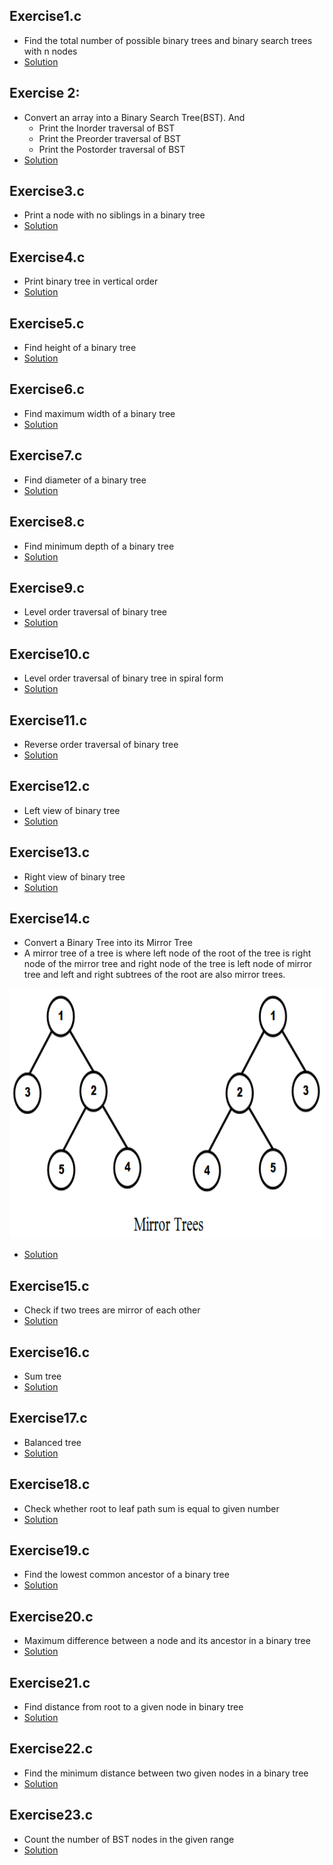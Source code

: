 ## Exercise1.c
* Find the total number of possible binary trees and binary search trees with n nodes
* [Solution](https://github.com/Subathra19/Data-Structures-and-Algorithms/blob/main/Exercises/Tree/Exercise1.c)

## Exercise 2:
* Convert an array into a Binary Search Tree(BST). And 
  * Print the Inorder traversal of BST
  * Print the Preorder traversal of BST
  * Print the Postorder traversal of BST 
* [Solution](https://github.com/Subathra19/Data-Structures-and-Algorithms/blob/main/Exercises/Tree/Exercise2.c)

## Exercise3.c
* Print a node with no siblings in a binary tree
* [Solution](https://github.com/Subathra19/Data-Structures-and-Algorithms/blob/main/Exercises/Tree/Exercise3.c)

## Exercise4.c
* Print binary tree  in vertical order
* [Solution](https://github.com/Subathra19/Data-Structures-and-Algorithms/blob/main/Exercises/Tree/Exercise4.c)

## Exercise5.c
* Find height of a binary tree
* [Solution](https://github.com/Subathra19/Data-Structures-and-Algorithms/blob/main/Exercises/Tree/Exercise5.c)

## Exercise6.c
* Find maximum width of a binary tree
* [Solution](https://github.com/Subathra19/Data-Structures-and-Algorithms/blob/main/Exercises/Tree/Exercise6.c)

## Exercise7.c
* Find diameter of a binary tree
* [Solution](https://github.com/Subathra19/Data-Structures-and-Algorithms/blob/main/Exercises/Tree/Exercise7.c)

## Exercise8.c
* Find minimum depth of a binary tree
* [Solution](https://github.com/Subathra19/Data-Structures-and-Algorithms/blob/main/Exercises/Tree/Exercise8.c)

## Exercise9.c
* Level order traversal of binary tree
* [Solution](https://github.com/Subathra19/Data-Structures-and-Algorithms/blob/main/Exercises/Tree/Exercise9.c)

## Exercise10.c
* Level order traversal of binary tree in spiral form
* [Solution](https://github.com/Subathra19/Data-Structures-and-Algorithms/blob/main/Exercises/Tree/Exercise10.c)

## Exercise11.c
* Reverse order traversal of binary tree
* [Solution](https://github.com/Subathra19/Data-Structures-and-Algorithms/blob/main/Exercises/Tree/Exercise11.c)

## Exercise12.c
* Left view of binary tree
* [Solution](https://github.com/Subathra19/Data-Structures-and-Algorithms/blob/main/Exercises/Tree/Exercise12.c)

## Exercise13.c
* Right view of binary tree
* [Solution](https://github.com/Subathra19/Data-Structures-and-Algorithms/blob/main/Exercises/Tree/Exercise13.c)

## Exercise14.c
* Convert a Binary Tree into its Mirror Tree
* A mirror tree of a tree is where left node of the root of the tree is right node of the mirror tree and right node of the tree is left node of mirror tree and left and right subtrees of the root are also mirror trees.
<p align="center">
  <img width="560" height="400" src="https://github.com/Subathra19/Data-Structures-and-Algorithms/blob/main/images/mirror_tree.PNG">
</p>

* [Solution](https://github.com/Subathra19/Data-Structures-and-Algorithms/blob/main/Exercises/Tree/Exercise14.c)

## Exercise15.c
* Check if two trees are mirror of each other
* [Solution](https://github.com/Subathra19/Data-Structures-and-Algorithms/blob/main/Exercises/Tree/Exercise15.c)

## Exercise16.c
* Sum tree
* [Solution](https://github.com/Subathra19/Data-Structures-and-Algorithms/blob/main/Exercises/Tree/Exercise16.c)

## Exercise17.c
* Balanced tree
* [Solution](https://github.com/Subathra19/Data-Structures-and-Algorithms/blob/main/Exercises/Tree/Exercise17.c)

## Exercise18.c
* Check whether root to leaf path sum is equal to given number
* [Solution](https://github.com/Subathra19/Data-Structures-and-Algorithms/blob/main/Exercises/Tree/Exercise18.c)

## Exercise19.c
* Find the lowest common ancestor of a binary tree
* [Solution](https://github.com/Subathra19/Data-Structures-and-Algorithms/blob/main/Exercises/Tree/Exercise19.c)

## Exercise20.c
* Maximum difference between a node and its ancestor in a binary tree
* [Solution](https://github.com/Subathra19/Data-Structures-and-Algorithms/blob/main/Exercises/Tree/Exercise20.c)

## Exercise21.c
* Find distance from root to a given node in binary tree
* [Solution](https://github.com/Subathra19/Data-Structures-and-Algorithms/blob/main/Exercises/Tree/Exercise21.c)

## Exercise22.c
* Find the minimum distance between two given nodes in a binary tree
* [Solution](https://github.com/Subathra19/Data-Structures-and-Algorithms/blob/main/Exercises/Tree/Exercise22.c)

## Exercise23.c
* Count the number of BST nodes in the given range
* [Solution](https://github.com/Subathra19/Data-Structures-and-Algorithms/blob/main/Exercises/Tree/Exercise23.c)
